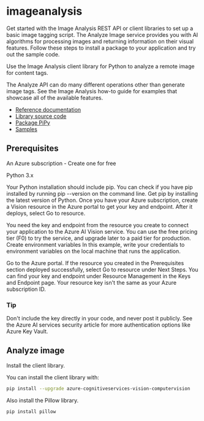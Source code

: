 # imageanalysis

Get started with the Image Analysis REST API or client libraries to set up a basic image tagging script. The Analyze Image service provides you with AI algorithms for processing images and returning information on their visual features. Follow these steps to install a package to your application and try out the sample code.

Use the Image Analysis client library for Python to analyze a remote image for content tags.

The Analyze API can do many different operations other than generate image tags. See the Image Analysis how-to guide for examples that showcase all of the available features.

- [Reference documentation](https://learn.microsoft.com/en-us/python/api/azure-cognitiveservices-vision-computervision/azure.cognitiveservices.vision.computervision)
- [Library source code](https://github.com/Azure/azure-sdk-for-python/tree/master/sdk/cognitiveservices/azure-cognitiveservices-vision-computervision) 
- [Package PiPy](https://pypi.org/project/azure-cognitiveservices-vision-computervision/) 
- [Samples](https://learn.microsoft.com/en-us/samples/browse/?products=azure&terms=computer-vision)


## Prerequisites
An Azure subscription - Create one for free

Python 3.x

Your Python installation should include pip. You can check if you have pip installed by running pip --version on the command line. Get pip by installing the latest version of Python.
Once you have your Azure subscription, create a Vision resource in the Azure portal to get your key and endpoint. After it deploys, select Go to resource.

You need the key and endpoint from the resource you create to connect your application to the Azure AI Vision service.
You can use the free pricing tier (F0) to try the service, and upgrade later to a paid tier for production.
Create environment variables
In this example, write your credentials to environment variables on the local machine that runs the application.

Go to the Azure portal. If the resource you created in the Prerequisites section deployed successfully, select Go to resource under Next Steps. You can find your key and endpoint under Resource Management in the Keys and Endpoint page. Your resource key isn't the same as your Azure subscription ID.

### Tip

Don't include the key directly in your code, and never post it publicly. See the Azure AI services security article for more authentication options like Azure Key Vault.

## Analyze image
Install the client library.

You can install the client library with:

```bash
pip install --upgrade azure-cognitiveservices-vision-computervision
```

Also install the Pillow library.

```bash
pip install pillow
```
